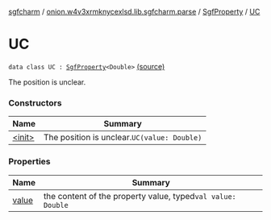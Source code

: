 [sgfcharm](../../../index.md) / [onion.w4v3xrmknycexlsd.lib.sgfcharm.parse](../../index.md) / [SgfProperty](../index.md) / [UC](./index.md)

# UC

`data class UC : `[`SgfProperty`](../index.md)`<Double>` [(source)](https://github.com/w4v3/sgfcharm/tree/master/sgfcharm/src/main/java/onion/w4v3xrmknycexlsd/lib/sgfcharm/parse/SgfTree.kt#L110)

The position is unclear.

### Constructors

| Name | Summary |
|---|---|
| [&lt;init&gt;](-init-.md) | The position is unclear.`UC(value: Double)` |

### Properties

| Name | Summary |
|---|---|
| [value](value.md) | the content of the property value, typed`val value: Double` |
